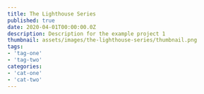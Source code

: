 ```yaml
---
title: The Lighthouse Series
published: true
date: 2020-04-01T00:00:00.0Z
description: Description for the example project 1
thumbnail: assets/images/the-lighthouse-series/thumbnail.png
tags:
- 'tag-one'
- 'tag-two'
categories:
- 'cat-one'
- 'cat-two'
---
```

